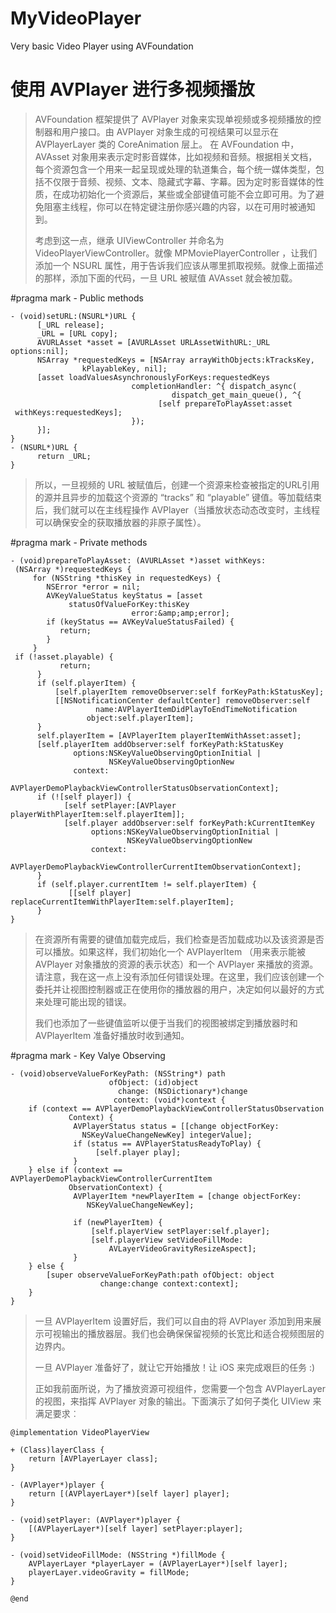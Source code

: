 # MyVideoPlayer
Very basic Video Player using AVFoundation


使用 AVPlayer 进行多视频播放
===================

> AVFoundation 框架提供了 AVPlayer 对象来实现单视频或多视频播放的控制器和用户接口。由 AVPlayer
> 对象生成的可视结果可以显示在 AVPlayerLayer 类的 CoreAnimation 层上。 在 AVFoundation
> 中，AVAsset
> 对象用来表示定时影音媒体，比如视频和音频。根据相关文档，每个资源包含一个用来一起呈现或处理的轨道集合，每个统一媒体类型，包括不仅限于音频、视频、文本、隐藏式字幕、字幕。因为定时影音媒体的性质，在成功初始化一个资源后，某些或全部键值可能不会立即可用。为了避免阻塞主线程，你可以在特定键注册你感兴趣的内容，以在可用时被通知到。
> 
> 考虑到这一点，继承 UIViewController 并命名为 VideoPlayerViewController。就像
> MPMoviePlayerController ，让我们添加一个 NSURL
> 属性，用于告诉我们应该从哪里抓取视频。就像上面描述的那样，添加下面的代码，一旦 URL 被赋值 AVAsset 就会被加载。

#pragma mark - Public methods  
 

    - (void)setURL:(NSURL*)URL {
          [_URL release];
          _URL = [URL copy];
          AVURLAsset *asset = [AVURLAsset URLAssetWithURL:_URL options:nil];
          NSArray *requestedKeys = [NSArray arrayWithObjects:kTracksKey,
                    kPlayableKey, nil];
          [asset loadValuesAsynchronouslyForKeys:requestedKeys
                               completionHandler: ^{ dispatch_async(
                                        dispatch_get_main_queue(), ^{
                                     [self prepareToPlayAsset:asset
     withKeys:requestedKeys];
                               });
          }];
    } 
    - (NSURL*)URL {
          return _URL;
    }

> 所以，一旦视频的 URL 被赋值后，创建一个资源来检查被指定的URL引用的源并且异步的加载这个资源的 “tracks” 和
> “playable” 键值。等加载结束后，我们就可以在主线程操作
> AVPlayer（当播放状态动态改变时，主线程可以确保安全的获取播放器的非原子属性）。

#pragma mark - Private methods 

    - (void)prepareToPlayAsset: (AVURLAsset *)asset withKeys: 
     (NSArray *)requestedKeys { 
         for (NSString *thisKey in requestedKeys) { 
            NSError *error = nil;  
            AVKeyValueStatus keyStatus = [asset  
                 statusOfValueForKey:thisKey
                               error:&amp;amp;error];  
            if (keyStatus == AVKeyValueStatusFailed) {  
               return;
            } 
         }
     if (!asset.playable) {
               return;
          }
          if (self.playerItem) {
              [self.playerItem removeObserver:self forKeyPath:kStatusKey];
              [[NSNotificationCenter defaultCenter] removeObserver:self 
                       name:AVPlayerItemDidPlayToEndTimeNotification
                     object:self.playerItem];
          }
          self.playerItem = [AVPlayerItem playerItemWithAsset:asset];
          [self.playerItem addObserver:self forKeyPath:kStatusKey 
                  options:NSKeyValueObservingOptionInitial |
                          NSKeyValueObservingOptionNew
                  context:
               AVPlayerDemoPlaybackViewControllerStatusObservationContext];
          if (![self player]) {
                [self setPlayer:[AVPlayer playerWithPlayerItem:self.playerItem]];
                [self.player addObserver:self forKeyPath:kCurrentItemKey 
                      options:NSKeyValueObservingOptionInitial |
                              NSKeyValueObservingOptionNew
                      context:
                 AVPlayerDemoPlaybackViewControllerCurrentItemObservationContext];
          }
          if (self.player.currentItem != self.playerItem) {
                 [[self player] replaceCurrentItemWithPlayerItem:self.playerItem];
          }
    }


> 在资源所有需要的键值加载完成后，我们检查是否加载成功以及该资源是否可以播放。如果这样，我们初始化一个 AVPlayerItem
> （用来表示能被 AVPlayer 对象播放的资源的表示状态）和一个 AVPlayer
> 来播放的资源。请注意，我在这一点上没有添加任何错误处理。在这里，我们应该创建一个委托并让视图控制器或正在使用你的播放器的用户，决定如何以最好的方式来处理可能出现的错误。
> 
> 我们也添加了一些键值监听以便于当我们的视图被绑定到播放器时和 AVPlayerItem 准备好播放时收到通知。

#pragma mark - Key Valye Observing

    - (void)observeValueForKeyPath: (NSString*) path
                          ofObject: (id)object
                            change: (NSDictionary*)change
                           context: (void*)context {
        if (context == AVPlayerDemoPlaybackViewControllerStatusObservation
                 Context) {
                  AVPlayerStatus status = [[change objectForKey:
                    NSKeyValueChangeNewKey] integerValue];
                  if (status == AVPlayerStatusReadyToPlay) {
                       [self.player play];
                  }
        } else if (context == AVPlayerDemoPlaybackViewControllerCurrentItem
                 ObservationContext) {
                  AVPlayerItem *newPlayerItem = [change objectForKey:
                     NSKeyValueChangeNewKey];
     
                  if (newPlayerItem) {
                      [self.playerView setPlayer:self.player];
                      [self.playerView setVideoFillMode:
                          AVLayerVideoGravityResizeAspect];
                  }
        } else {
            [super observeValueForKeyPath:path ofObject: object
                        change:change context:context];
        }
    }


> 一旦 AVPlayerItem 设置好后，我们可以自由的将 AVPlayer
> 添加到用来展示可视输出的播放器层。我们也会确保保留视频的长宽比和适合视频图层的边界内。
> 
> 一旦 AVPlayer 准备好了，就让它开始播放！让 iOS 来完成艰巨的任务 :)
> 
> 正如我前面所说，为了播放资源可视组件，您需要一个包含 AVPlayerLayer 的视图，来指挥 AVPlayer
> 对象的输出。下面演示了如何子类化 UIView 来满足要求︰

    @implementation VideoPlayerView
     
    + (Class)layerClass {
        return [AVPlayerLayer class];
    }
     
    - (AVPlayer*)player {
        return [(AVPlayerLayer*)[self layer] player];
    }
     
    - (void)setPlayer: (AVPlayer*)player {
        [(AVPlayerLayer*)[self layer] setPlayer:player];
    }
     
    - (void)setVideoFillMode: (NSString *)fillMode {
        AVPlayerLayer *playerLayer = (AVPlayerLayer*)[self layer];
        playerLayer.videoGravity = fillMode;
    }
     
    @end

